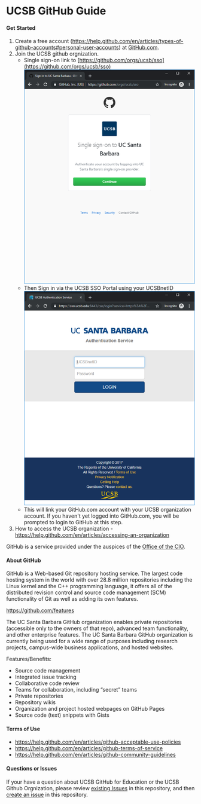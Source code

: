 # UCSB GitHub Guide

#### Get Started 

 1. Create a free account (https://help.github.com/en/articles/types-of-github-accounts#personal-user-accounts) at [GitHub.com](https://github.com/join).
 1. Join the UCSB github orgnization.
    * Single sign-on link to [https://github.com/orgs/ucsb/sso](https://github.com/orgs/ucsb/sso)
        ![Step1-GitHubSSO](assets/images/Step1-GitHub-SSO.PNG)
    * Then Sign in via the UCSB SSO Portal using your UCSBnetID
        ![Step1-GitHubSSO](assets/images/Step2-UCSB-SSO.PNG "Logo Title Text 1")
    * This will link your GitHub.com account with your UCSB organization account.  If you haven't yet logged into GitHub.com, you will be prompted to login to GitHub at this step.
1. How to access the UCSB organization - https://help.github.com/en/articles/accessing-an-organization  
   
GitHub is a service provided under the auspices of the [Office of the CIO](https://cio.ucsb.edu/).

#### About GitHub

GitHub is a Web-based Git repository hosting service. The largest code hosting system in the world with over 28.8 million repositories including the Linux kernel and the C++ programming language, it offers all of the distributed revision control and source code management (SCM) functionality of Git as well as adding its own features.

https://github.com/features

The UC Santa Barbara GitHub organization enables private repositories (accessible only to the owners of that repo), advanced team functionality, and other enterprise features. The UC Santa Barbara GitHub organization is currently being used for a wide range of purposes including research projects, campus-wide business applications, and hosted websites.

Features/Benefits: 

 * Source code management
 * Integrated issue tracking
 * Collaborative code review
 * Teams for collaboration, including “secret” teams
 * Private repositories
 * Repository wikis
 * Organization and project hosted webpages on GitHub Pages
 * Source code (text) snippets with Gists

#### Terms of Use

 * https://help.github.com/en/articles/github-acceptable-use-policies
 * https://help.github.com/en/articles/github-terms-of-service
 * https://help.github.com/en/articles/github-community-guidelines

#### Questions or Issues

If your have a question about UCSB GitHub for Education or the UCSB Github Orgnization, please review [existing Issues](https://github.com/ucsb/github-guide/issues) in this repository, and then  [create an issue]( https://github.com/ucsb/github-guide/issues/new) in this repository.  



